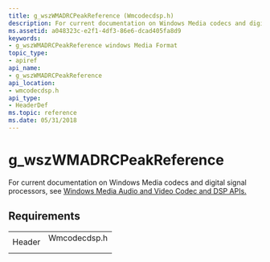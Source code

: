 ```yaml
---
title: g_wszWMADRCPeakReference (Wmcodecdsp.h)
description: For current documentation on Windows Media codecs and digital signal processors, see Windows Media Audio and Video Codec and DSP APIs. | g_wszWMADRCPeakReference (Wmcodecdsp.h)
ms.assetid: a048323c-e2f1-4df3-86e6-dcad405fa8d9
keywords:
- g_wszWMADRCPeakReference windows Media Format
topic_type:
- apiref
api_name:
- g_wszWMADRCPeakReference
api_location:
- wmcodecdsp.h
api_type:
- HeaderDef
ms.topic: reference
ms.date: 05/31/2018
---
```


# g\_wszWMADRCPeakReference

For current documentation on Windows Media codecs and digital signal processors, see [Windows Media Audio and Video Codec and DSP APIs.](/previous-versions//dd464626(v=vs.85))

## Requirements



|                   |                                                                                         |
|-------------------|-----------------------------------------------------------------------------------------|
| Header<br/> | <dl> <dt>Wmcodecdsp.h</dt> </dl> |



 

